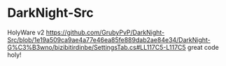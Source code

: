 # DarkNight-Src
 HolyWare v2
 https://github.com/GrubyPvP/DarkNight-Src/blob/1e19a509ca9ae4a77e46ea85fe889dab2ae84e34/DarkNight-G%C3%B3wno/bizibitirdinbe/SettingsTab.cs#LL117C5-L117C5 great code holy!
